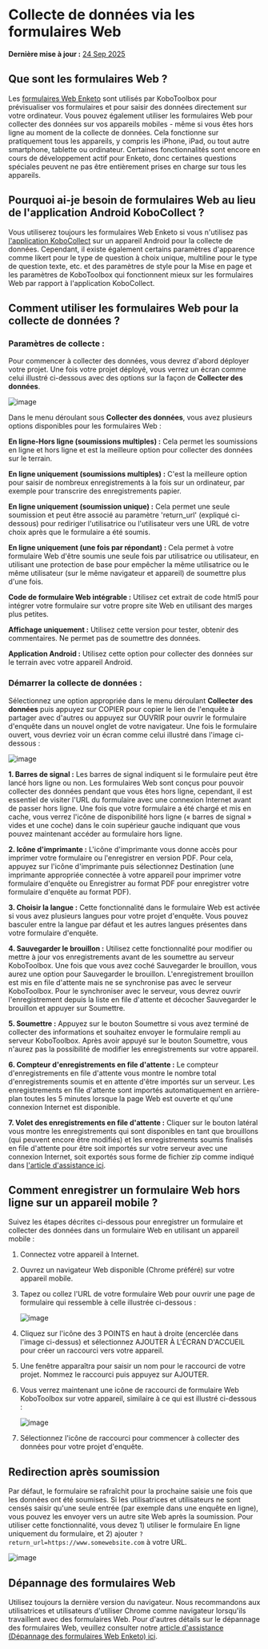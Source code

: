 # Collecte de données via les formulaires Web
**Dernière mise à jour :** <a href="https://github.com/kobotoolbox/docs/blob/9153704b013430e55a763ac5c392dd30ae5d6bb9/source/data_through_webforms.md" class="reference">24 Sep 2025</a>

## Que sont les formulaires Web ?

Les [formulaires Web Enketo](enketo.md) sont utilisés par KoboToolbox pour prévisualiser vos formulaires et
pour saisir des données directement sur votre ordinateur. Vous pouvez également utiliser les formulaires Web pour
collecter des données sur vos appareils mobiles - même si vous êtes hors ligne au moment de
la collecte de données. Cela fonctionne sur pratiquement tous les appareils, y compris les iPhone, iPad, ou
tout autre smartphone, tablette ou ordinateur. Certaines fonctionnalités sont encore en cours de
développement actif pour Enketo, donc certaines questions spéciales peuvent ne pas être entièrement
prises en charge sur tous les appareils.

## Pourquoi ai-je besoin de formulaires Web au lieu de l'application Android KoboCollect ?

Vous utiliserez toujours les formulaires Web Enketo si vous n'utilisez pas [l'application KoboCollect](https://support.kobotoolbox.org/kobocollect_on_android_latest.html) sur un
appareil Android pour la collecte de données. Cependant, il existe également certains paramètres d'apparence
comme likert pour le type de question à choix unique, multiline pour le type de question texte, etc. et des paramètres de style pour la Mise en page et les paramètres de KoboToolbox qui fonctionnent mieux sur les formulaires Web par rapport à l'application KoboCollect.

## Comment utiliser les formulaires Web pour la collecte de données ?

### Paramètres de collecte :

Pour commencer à collecter des données, vous devrez d'abord déployer votre projet. Une fois votre
projet déployé, vous verrez un écran comme celui illustré ci-dessous avec des options sur la façon de
**Collecter des données**.

![image](/images/data_through_webforms/collection_settings.png)

Dans le menu déroulant sous **Collecter des données**, vous avez plusieurs options disponibles
pour les formulaires Web :

**En ligne-Hors ligne (soumissions multiples) :** Cela permet les soumissions en ligne et hors ligne et est la meilleure option pour collecter des données sur le terrain.

**En ligne uniquement (soumissions multiples) :** C'est la meilleure option pour saisir
de nombreux enregistrements à la fois sur un ordinateur, par exemple pour transcrire des enregistrements papier.

**En ligne uniquement (soumission unique) :** Cela permet une seule soumission et peut être
associé au paramètre 'return_url' (expliqué ci-dessous) pour rediriger l'utilisatrice ou l'utilisateur vers
une URL de votre choix après que le formulaire a été soumis.

**En ligne uniquement (une fois par répondant) :** Cela permet à votre formulaire Web d'être
soumis une seule fois par utilisatrice ou utilisateur, en utilisant une protection de base pour empêcher la même utilisatrice ou le même utilisateur (sur le
même navigateur et appareil) de soumettre plus d'une fois.

**Code de formulaire Web intégrable :** Utilisez cet extrait de code html5 pour intégrer votre formulaire
sur votre propre site Web en utilisant des marges plus petites.

**Affichage uniquement :** Utilisez cette version pour tester, obtenir des commentaires. Ne permet pas de
soumettre des données.

**Application Android :** Utilisez cette option pour collecter des données sur le terrain avec votre
appareil Android.

### Démarrer la collecte de données :

Sélectionnez une option appropriée dans le menu déroulant **Collecter des données** puis appuyez sur COPIER
pour copier le lien de l'enquête à partager avec d'autres ou appuyez sur OUVRIR pour ouvrir le formulaire d'enquête dans un nouvel onglet de votre navigateur. Une fois le formulaire ouvert, vous devriez voir un
écran comme celui illustré dans l'image ci-dessous :

![image](/images/data_through_webforms/data_collection.jpg)

**1. Barres de signal :** Les barres de signal indiquent si le formulaire peut être lancé
hors ligne ou non. Les formulaires Web sont conçus pour pouvoir collecter des données pendant que vous êtes
hors ligne, cependant, il est essentiel de visiter l'URL du formulaire avec une connexion Internet
avant de passer hors ligne. Une fois que votre formulaire a été chargé et mis en cache,
vous verrez l'icône de disponibilité hors ligne (« barres de signal » vides et une coche)
dans le coin supérieur gauche indiquant que vous pouvez maintenant accéder au formulaire hors ligne.

**2. Icône d'imprimante :** L'icône d'imprimante vous donne accès pour imprimer votre formulaire ou
l'enregistrer en version PDF. Pour cela, appuyez sur l'icône d'imprimante puis sélectionnez
Destination (une imprimante appropriée connectée à votre appareil pour imprimer votre
formulaire d'enquête ou Enregistrer au format PDF pour enregistrer votre formulaire d'enquête au format PDF).

**3. Choisir la langue :** Cette fonctionnalité dans le formulaire Web est activée si vous avez
plusieurs langues pour votre projet d'enquête. Vous pouvez basculer entre la
langue par défaut et les autres langues présentes dans votre formulaire d'enquête.

**4. Sauvegarder le brouillon :** Utilisez cette fonctionnalité pour modifier ou mettre à jour vos enregistrements avant
de les soumettre au serveur KoboToolbox. Une fois que vous avez coché Sauvegarder le brouillon, vous
aurez une option pour Sauvegarder le brouillon. L'enregistrement brouillon est mis en file d'attente mais ne se
synchronise pas avec le serveur KoboToolbox. Pour le synchroniser avec le serveur, vous devrez ouvrir
l'enregistrement depuis la liste en file d'attente et décocher Sauvegarder le brouillon et appuyer sur Soumettre.

**5. Soumettre :** Appuyez sur le bouton Soumettre si vous avez terminé de collecter
des informations et souhaitez envoyer le formulaire rempli au serveur KoboToolbox. Après
avoir appuyé sur le bouton Soumettre, vous n'aurez pas la possibilité de modifier les enregistrements sur
votre appareil.

**6. Compteur d'enregistrements en file d'attente :** Le compteur d'enregistrements en file d'attente vous montre le nombre total
d'enregistrements soumis et en attente d'être importés sur un serveur. Les enregistrements en file d'attente
sont importés automatiquement en arrière-plan toutes les 5 minutes lorsque la
page Web est ouverte et qu'une connexion Internet est disponible.

**7. Volet des enregistrements en file d'attente :** Cliquer sur le bouton latéral vous montre les enregistrements qui
sont disponibles en tant que brouillons (qui peuvent encore être modifiés) et les enregistrements soumis finalisés en file d'attente pour être soit importés sur votre serveur avec une connexion Internet,
soit exportés sous forme de fichier zip comme indiqué dans
[l'article d'assistance ici](manual_upload.md).

## Comment enregistrer un formulaire Web hors ligne sur un appareil mobile ?

Suivez les étapes décrites ci-dessous pour enregistrer un formulaire et collecter des données dans un formulaire Web
en utilisant un appareil mobile :

1. Connectez votre appareil à Internet.

2. Ouvrez un navigateur Web disponible (Chrome préféré) sur votre appareil mobile.

3. Tapez ou collez l'URL de votre formulaire Web pour ouvrir une page de formulaire qui ressemble à
   celle illustrée ci-dessous :

    ![image](/images/data_through_webforms/offline_webform.jpg)

4. Cliquez sur l'icône des 3 POINTS en haut à droite (encerclée dans l'image ci-dessus) et
   sélectionnez AJOUTER À L'ÉCRAN D'ACCUEIL pour créer un raccourci vers votre appareil.

5. Une fenêtre apparaîtra pour saisir un nom pour le raccourci de votre projet. Nommez le
   raccourci puis appuyez sur AJOUTER.

6. Vous verrez maintenant une icône de raccourci de formulaire Web KoboToolbox sur votre appareil, similaire
   à ce qui est illustré ci-dessous :

    ![image](/images/data_through_webforms/kobo_icon.png)

7. Sélectionnez l'icône de raccourci pour commencer à collecter des données pour votre projet d'enquête.

## Redirection après soumission

Par défaut, le formulaire se rafraîchit pour la prochaine saisie une fois que les données ont été
soumises. Si les utilisatrices et utilisateurs ne sont censés saisir qu'une seule entrée (par exemple dans une enquête en ligne),
vous pouvez les envoyer vers un autre site Web après la soumission. Pour utiliser cette
fonctionnalité, vous devez 1) utiliser le formulaire En ligne uniquement du formulaire, et 2) ajouter
`?return_url=https://www.somewebsite.com` à votre URL.

![image](/images/data_through_webforms/url-single.png)

## Dépannage des formulaires Web

Utilisez toujours la dernière version du navigateur. Nous recommandons aux utilisatrices et utilisateurs d'utiliser Chrome
comme navigateur lorsqu'ils travaillent avec des formulaires Web. Pour d'autres détails sur
le dépannage des formulaires Web, veuillez consulter notre
[article d'assistance (Dépannage des formulaires Web Enketo) ici](troubleshooting_webforms.md).